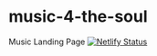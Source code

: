 # music-4-the-soul

Music Landing Page
[![Netlify Status](https://api.netlify.com/api/v1/badges/ba095301-b485-48f0-a2ea-a6062bbd4f7e/deploy-status)](https://app.netlify.com/sites/dashing-naiad-6e1637/deploys)
